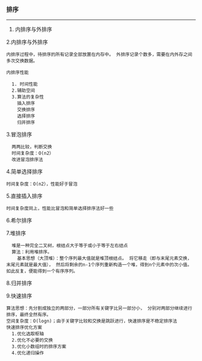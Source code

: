### 排序
***
1. 内排序与外排序

2.内排序与外排序
  ```
  内排序过程中，待排序的所有记录全部放置在内存中。 外排序记录个数多，需要在内外存之间多次交换数据。
 
  内排序性能
  
    1. 时间性能
    2.辅助空间
    3.算法的复杂性
      插入排序
      交换排序
      选择排序
      归并排序
  ```    
3.冒泡排序
```
  两两比较，判断交换
  时间复杂度：O(n2）
  改进冒泡排序法
```
4.简单选择排序
 ```
 时间复杂度：O(n2），性能好于冒泡
```
5.直接插入排序
  ```
  时间复杂度同上，性能比冒泡和简单选择排序法好一些
```
6.希尔排序

7.堆排序
```
  堆是一种完全二叉树，根结点大于等于或小于等于左右结点
  算法：利用堆排序。
    基本思想（大顶堆）：整个序列最大值就是堆顶根结点。 将它移走（即与末尾元素交换，末尾元素就是最大值）， 然后将剩余的n-1个序列重新构造一个堆，得到n个元素中的次小值。 如此反复，便能得到一个有序序列。
```
8.归并排序

9.快速排序
  ```
  算法思想：先分割成独立的两部分，一部分所有关键字比另一部分小， 分别对两部分继续进行排序，最终全然有序。
  空间复杂度：O(logn)；由于关键字比较和交换是跳跃进行，快速排序是不稳定排序法
  快速排序优化方案
    1.优化选取枢轴
    2.优化不必要的交换
    3.优化小数组时的排序方案
    4.优化递归操作
  ```
